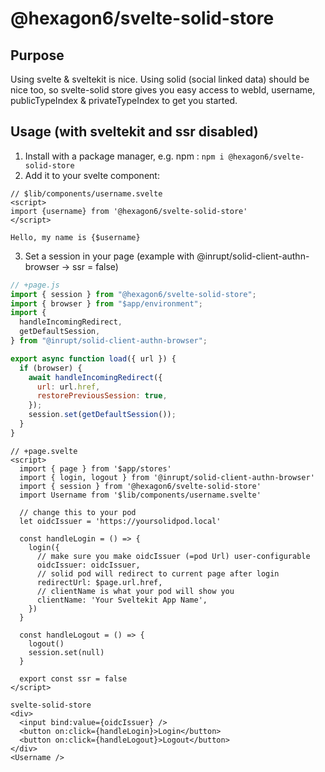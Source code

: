 # @hexagon6/svelte-solid-store

## Purpose

Using svelte & sveltekit is nice. Using solid (social linked data) should be nice too, so svelte-solid store gives you easy access to webId, username, publicTypeIndex & privateTypeIndex to get you started.

## Usage (with sveltekit and ssr disabled)

1. Install with a package manager, e.g. npm : `npm i @hexagon6/svelte-solid-store`
2. Add it to your svelte component:

```svelte
// $lib/components/username.svelte
<script>
import {username} from '@hexagon6/svelte-solid-store'
</script>

Hello, my name is {$username}
```

3. Set a session in your page (example with @inrupt/solid-client-authn-browser -> ssr = false)

```javascript
// +page.js
import { session } from "@hexagon6/svelte-solid-store";
import { browser } from "$app/environment";
import {
  handleIncomingRedirect,
  getDefaultSession,
} from "@inrupt/solid-client-authn-browser";

export async function load({ url }) {
  if (browser) {
    await handleIncomingRedirect({
      url: url.href,
      restorePreviousSession: true,
    });
    session.set(getDefaultSession());
  }
}
```

```svelte
// +page.svelte
<script>
  import { page } from '$app/stores'
  import { login, logout } from '@inrupt/solid-client-authn-browser'
  import { session } from '@hexagon6/svelte-solid-store'
  import Username from '$lib/components/username.svelte'

  // change this to your pod
  let oidcIssuer = 'https://yoursolidpod.local'

  const handleLogin = () => {
    login({
      // make sure you make oidcIssuer (=pod Url) user-configurable
      oidcIssuer: oidcIssuer,
      // solid pod will redirect to current page after login
      redirectUrl: $page.url.href,
      // clientName is what your pod will show you
      clientName: 'Your Sveltekit App Name',
    })
  }

  const handleLogout = () => {
    logout()
    session.set(null)
  }

  export const ssr = false
</script>

svelte-solid-store
<div>
  <input bind:value={oidcIssuer} />
  <button on:click={handleLogin}>Login</button>
  <button on:click={handleLogout}>Logout</button>
</div>
<Username />
```
